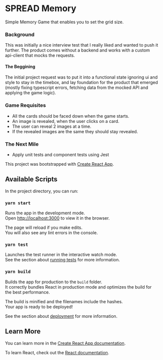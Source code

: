 # SPREAD Memory

Simple Memory Game that enables you to set the grid size.

### Background

This was initially a nice interview test that I really liked and wanted to push it further.
The product comes without a backend and works with a custom api-client that mocks the requests.

#### The Beggining

The initial project request was to put it into a functional state ignoring ui and style to stay in the timebox,
and lay foundation for the product that emerged (mostly fixing typescript errors, fetching data from the mocked API and applying the game logic).

### Game Requisites

- All the cards should be faced down when the game starts.
- An image is revealed, when the user clicks on a card.
- The user can reveal 2 images at a time.
- If the revealed images are the same they should stay revealed.

### The Next Mile

- Apply unit tests and component tests using Jest

This project was bootstrapped with [Create React App](https://github.com/facebook/create-react-app).

## Available Scripts

In the project directory, you can run:

### `yarn start`

Runs the app in the development mode.<br />
Open [http://localhost:3000](http://localhost:3000) to view it in the browser.

The page will reload if you make edits.<br />
You will also see any lint errors in the console.

### `yarn test`

Launches the test runner in the interactive watch mode.<br />
See the section about [running tests](https://facebook.github.io/create-react-app/docs/running-tests) for more information.

### `yarn build`

Builds the app for production to the `build` folder.<br />
It correctly bundles React in production mode and optimizes the build for the best performance.

The build is minified and the filenames include the hashes.<br />
Your app is ready to be deployed!

See the section about [deployment](https://facebook.github.io/create-react-app/docs/deployment) for more information.

## Learn More

You can learn more in the [Create React App documentation](https://facebook.github.io/create-react-app/docs/getting-started).

To learn React, check out the [React documentation](https://reactjs.org/).
